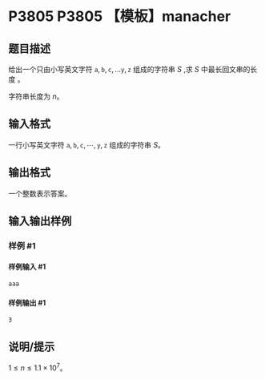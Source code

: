 # P3805 P3805 【模板】manacher

## 题目描述

给出一个只由小写英文字符 $\texttt a,\texttt b,\texttt c,\ldots\texttt y,\texttt z$ 组成的字符串 $S$ ,求 $S$ 中最长回文串的长度 。

字符串长度为 $n$。

## 输入格式

一行小写英文字符 $\texttt a,\texttt b,\texttt c,\cdots,\texttt y,\texttt z$ 组成的字符串 $S$。

## 输出格式

一个整数表示答案。


## 输入输出样例

### 样例 #1

#### 样例输入 #1

```
aaa
```

#### 样例输出 #1

```
3
```

## 说明/提示

$1\le n\le 1.1\times 10^7$。
